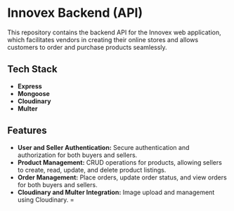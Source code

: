 # Innovex Backend (API)

This repository contains the backend API for the Innovex web application, which facilitates vendors in creating their online stores and allows customers to order and purchase products seamlessly.


## Tech Stack
- **Express**
- **Mongoose**
- **Cloudinary**
- **Multer**

## Features
- **User and Seller Authentication:** Secure authentication and authorization for both buyers and sellers.
- **Product Management:** CRUD operations for products, allowing sellers to create, read, update, and delete product listings.
- **Order Management:** Place orders, update order status, and view orders for both buyers and sellers.
- **Cloudinary and Multer Integration:** Image upload and management using Cloudinary.
=
